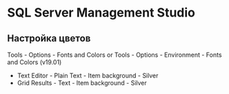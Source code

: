 # SQL Server Management Studio

## Настройка цветов

Tools - Options - Fonts and Colors
  or
Tools - Options - Environment - Fonts and Colors (v19.01)

- Text Editor  - Plain Text - Item background - Silver
- Grid Results - Text - Item background - Silver


